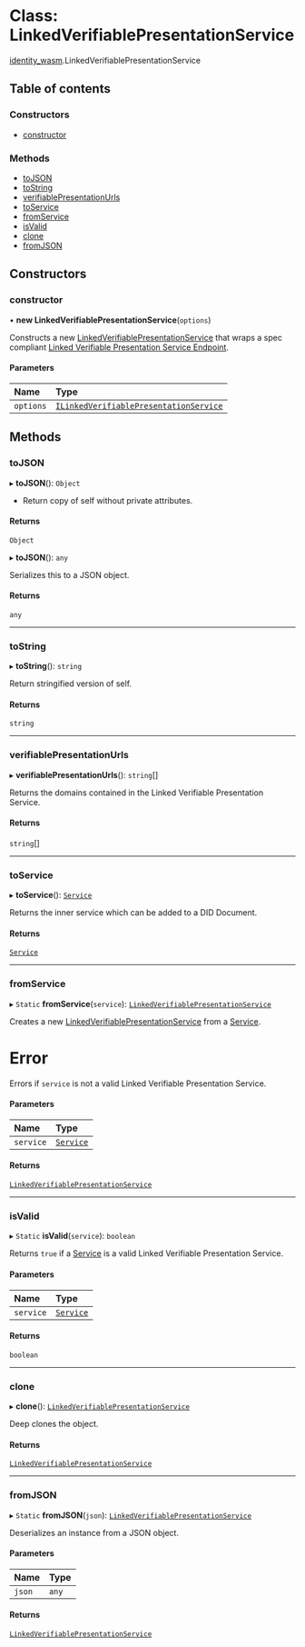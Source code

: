 # Class: LinkedVerifiablePresentationService

[identity\_wasm](../modules/identity_wasm.md).LinkedVerifiablePresentationService

## Table of contents

### Constructors

- [constructor](identity_wasm.LinkedVerifiablePresentationService.md#constructor)

### Methods

- [toJSON](identity_wasm.LinkedVerifiablePresentationService.md#tojson)
- [toString](identity_wasm.LinkedVerifiablePresentationService.md#tostring)
- [verifiablePresentationUrls](identity_wasm.LinkedVerifiablePresentationService.md#verifiablepresentationurls)
- [toService](identity_wasm.LinkedVerifiablePresentationService.md#toservice)
- [fromService](identity_wasm.LinkedVerifiablePresentationService.md#fromservice)
- [isValid](identity_wasm.LinkedVerifiablePresentationService.md#isvalid)
- [clone](identity_wasm.LinkedVerifiablePresentationService.md#clone)
- [fromJSON](identity_wasm.LinkedVerifiablePresentationService.md#fromjson)

## Constructors

### constructor

• **new LinkedVerifiablePresentationService**(`options`)

Constructs a new [LinkedVerifiablePresentationService](identity_wasm.LinkedVerifiablePresentationService.md) that wraps a spec compliant [Linked Verifiable Presentation Service Endpoint](https://identity.foundation/linked-vp/#linked-verifiable-presentation-service-endpoint).

#### Parameters

| Name | Type |
| :------ | :------ |
| `options` | [`ILinkedVerifiablePresentationService`](../interfaces/identity_wasm.ILinkedVerifiablePresentationService.md) |

## Methods

### toJSON

▸ **toJSON**(): `Object`

* Return copy of self without private attributes.

#### Returns

`Object`

▸ **toJSON**(): `any`

Serializes this to a JSON object.

#### Returns

`any`

___

### toString

▸ **toString**(): `string`

Return stringified version of self.

#### Returns

`string`

___

### verifiablePresentationUrls

▸ **verifiablePresentationUrls**(): `string`[]

Returns the domains contained in the Linked Verifiable Presentation Service.

#### Returns

`string`[]

___

### toService

▸ **toService**(): [`Service`](identity_wasm.Service.md)

Returns the inner service which can be added to a DID Document.

#### Returns

[`Service`](identity_wasm.Service.md)

___

### fromService

▸ `Static` **fromService**(`service`): [`LinkedVerifiablePresentationService`](identity_wasm.LinkedVerifiablePresentationService.md)

Creates a new [LinkedVerifiablePresentationService](identity_wasm.LinkedVerifiablePresentationService.md) from a [Service](identity_wasm.Service.md).

# Error

Errors if `service` is not a valid Linked Verifiable Presentation Service.

#### Parameters

| Name | Type |
| :------ | :------ |
| `service` | [`Service`](identity_wasm.Service.md) |

#### Returns

[`LinkedVerifiablePresentationService`](identity_wasm.LinkedVerifiablePresentationService.md)

___

### isValid

▸ `Static` **isValid**(`service`): `boolean`

Returns `true` if a [Service](identity_wasm.Service.md) is a valid Linked Verifiable Presentation Service.

#### Parameters

| Name | Type |
| :------ | :------ |
| `service` | [`Service`](identity_wasm.Service.md) |

#### Returns

`boolean`

___

### clone

▸ **clone**(): [`LinkedVerifiablePresentationService`](identity_wasm.LinkedVerifiablePresentationService.md)

Deep clones the object.

#### Returns

[`LinkedVerifiablePresentationService`](identity_wasm.LinkedVerifiablePresentationService.md)

___

### fromJSON

▸ `Static` **fromJSON**(`json`): [`LinkedVerifiablePresentationService`](identity_wasm.LinkedVerifiablePresentationService.md)

Deserializes an instance from a JSON object.

#### Parameters

| Name | Type |
| :------ | :------ |
| `json` | `any` |

#### Returns

[`LinkedVerifiablePresentationService`](identity_wasm.LinkedVerifiablePresentationService.md)
